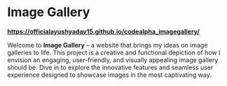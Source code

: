 # Image Gallery

**https://officialayushyadav15.github.io/codealpha_imagegallery/**

Welcome to **Image Gallery** – a website that brings my ideas on image galleries to life. This project is a creative and functional depiction of how I envision an engaging, user-friendly, and visually appealing image gallery should be. Dive in to explore the innovative features and seamless user experience designed to showcase images in the most captivating way.





